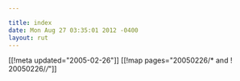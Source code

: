 ```yaml
---

title: index
date: Mon Aug 27 03:35:01 2012 -0400
layout: rut
---
```


[[!meta updated="2005-02-26"]]
[[!map pages="20050226/* and ! 20050226/*/*"]]
